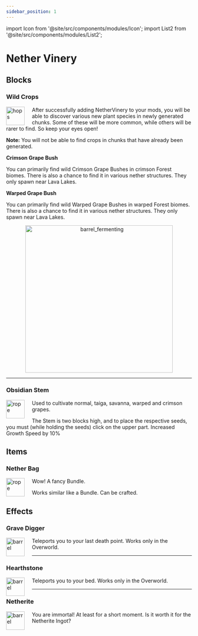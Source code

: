```yaml
---
sidebar_position: 1
---
```

import Icon from '@site/src/components/modules/Icon';
import List2 from '@site/src/components/modules/List2';

# Nether Vinery

## Blocks

### Wild Crops
<img src="https://imgur.com/NXrBYLF.png" alt="hops" align="left" width="50" height="50" style="margin-right:20px;" />

After successfully adding NetherVinery to your mods, you will be able to discover various new plant species in newly generated chunks. Some of these will be more common, while others will be rarer to find. So keep your eyes open!

**Note:** You will not be able to find crops in chunks that have already been generated.

**Crimson Grape Bush**

You can primarily find wild Crimson Grape Bushes in crimson Forest biomes. There is also a chance to find it in various nether structures. They only spawn near Lava Lakes.

**Warped Grape Bush**

You can primarily find wild Warped Grape Bushes in warped Forest biomes. There is also a chance to find it in various nether structures. They only spawn near Lava Lakes.

<div align="center">
<img src="https://imgur.com/K6cWMQU.png" alt="barrel_fermenting" width="400" />
</div>

***

### Obsidian Stem
<img src="https://imgur.com/TDeBxrM.png" alt="rope" align="left" width="50" height="50" style="margin-right:20px;" />

Used to cultivate normal, taiga, savanna, warped and crimson grapes.


The Stem is two blocks high, and to place the respective seeds, you must (while holding the seeds) click on the upper part. Increased Growth Speed by 10%

## Items

### Nether Bag
<img src="https://imgur.com/3KtK72G.png" alt="rope" align="left" width="50" height="50" style="margin-right:20px;" />

Wow! A fancy Bundle.


Works similar like a Bundle. Can be crafted.

## Effects

### Grave Digger
<img src="https://imgur.com/L0UKLJT.png" alt="barrel" align="left" width="50" height="50" style="margin-right:20px;" />

Teleports you to your last death point. Works only in the Overworld.


***

### Hearthstone
<img src="https://imgur.com/EGnacRi.png" alt="barrel" align="left" width="50" height="50" style="margin-right:20px;" />

Teleports you to your bed. Works only in the Overworld.

***

### Netherite
<img src="https://imgur.com/LHjPrfa.png" alt="barrel" align="left" width="50" height="50" style="margin-right:20px;" />

You are immortal! At least for a short moment. Is it worth it for the Netherite Ingot?